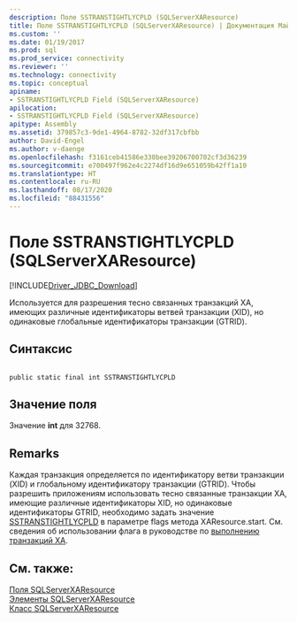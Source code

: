 ```yaml
---
description: Поле SSTRANSTIGHTLYCPLD (SQLServerXAResource)
title: Поле SSTRANSTIGHTLYCPLD (SQLServerXAResource) | Документация Майкрософт
ms.custom: ''
ms.date: 01/19/2017
ms.prod: sql
ms.prod_service: connectivity
ms.reviewer: ''
ms.technology: connectivity
ms.topic: conceptual
apiname:
- SSTRANSTIGHTLYCPLD Field (SQLServerXAResource)
apilocation:
- SSTRANSTIGHTLYCPLD Field (SQLServerXAResource)
apitype: Assembly
ms.assetid: 379857c3-9de1-4964-8782-32df317cbfbb
author: David-Engel
ms.author: v-daenge
ms.openlocfilehash: f3161ceb41586e330bee39206700702cf3d36239
ms.sourcegitcommit: e700497f962e4c2274df16d9e651059b42ff1a10
ms.translationtype: HT
ms.contentlocale: ru-RU
ms.lasthandoff: 08/17/2020
ms.locfileid: "88431556"
---
```

# <a name="sstranstightlycpld-field-sqlserverxaresource"></a>Поле SSTRANSTIGHTLYCPLD (SQLServerXAResource)
[!INCLUDE[Driver_JDBC_Download](../../../includes/driver_jdbc_download.md)]

  Используется для разрешения тесно связанных транзакций XA, имеющих различные идентификаторы ветвей транзакции (XID), но одинаковые глобальные идентификаторы транзакции (GTRID).  
  
## <a name="syntax"></a>Синтаксис  
  
```  
  
public static final int SSTRANSTIGHTLYCPLD  
```  
  
## <a name="field-value"></a>Значение поля  
 Значение **int** для 32768.  
  
## <a name="remarks"></a>Remarks  
 Каждая транзакция определяется по идентификатору ветви транзакции (XID) и глобальному идентификатору транзакции (GTRID). Чтобы разрешить приложениям использовать тесно связанные транзакции XA, имеющие различные идентификаторы XID, но одинаковые идентификаторы GTRID, необходимо задать значение [SSTRANSTIGHTLYCPLD](../../../connect/jdbc/reference/sstranstightlycpld-field-sqlserverxaresource.md) в параметре flags метода XAResource.start. См. сведения об использовании флага в руководстве по [выполнению транзакций XA](../../../connect/jdbc/understanding-xa-transactions.md).  
  
## <a name="see-also"></a>См. также:  
 [Поля SQLServerXAResource](../../../connect/jdbc/reference/sqlserverxaresource-fields.md)   
 [Элементы SQLServerXAResource](../../../connect/jdbc/reference/sqlserverxaresource-members.md)   
 [Класс SQLServerXAResource](../../../connect/jdbc/reference/sqlserverxaresource-class.md)  
  
  
